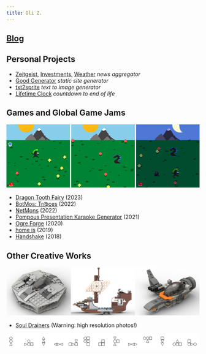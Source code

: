```yaml
---
title: Oli Z.
---
```


## [Blog](https://oliz.io/blog/)

## Personal Projects

* [Zeitgeist](https://oliz.io/zeitgeist/), [Investments](https://oliz.io/zeitgeist/investments.html), [Weather](https://oliz.io/zeitgeist/weather.html) *news aggregator*
* [Good Generator](https://oliz.io/ggpy/) *static site generator*
* [txt2sprite](https://github.com/ooz/txt2sprite) *text to image generator*
* [Lifetime Clock](https://oliz.io/lifetime-clock/?headline=Olli%27s%20Zeit&workingHoursPerWeek=32&regularHoursPerWeek=77&hourlyNet=18.10&angus) *countdown to end of life*

## Games and Global Game Jams

[![NetMons, three screenshots](static/netmons_screens.png)](https://netmons.net)

* [Dragon Tooth Fairy](https://oliz.io/tooth-fairy/) (2023)
* [BotMos: Tr@ces](https://botmos.org/traces/) (2022)
* [NetMons](https://netmons.net) (2022)
* [Pompous Presentation Karaoke Generator](https://github.com/ooz/ppkg) (2021)
* [Ogre Forge](https://oliz.io/ogre-forge/) (2020)
* [home is](https://oliz.io/home-is/) (2019)
* [Handshake](https://oliz.io/handshake/) (2018)

## Other Creative Works

[![Lego Designs](static/mocs.png)](https://oliz.io/mocs/)

* [Soul Drainers](https://oliz.io/art/soul-drainers/) (Warning: high resolution photos!)

[![Bauhaus Creatures](static/13x1x1552518380_alpha.png)](https://github.com/ooz/art/tree/master/bauhaus_creatures)

